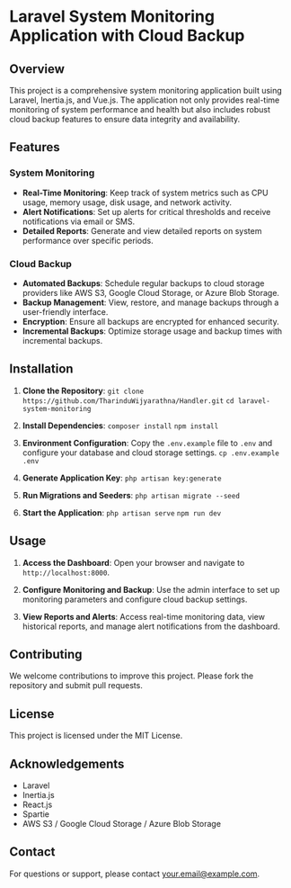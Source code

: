 # Laravel System Monitoring Application with Cloud Backup

## Overview

This project is a comprehensive system monitoring application built using Laravel, Inertia.js, and Vue.js. The application not only provides real-time monitoring of system performance and health but also includes robust cloud backup features to ensure data integrity and availability.

## Features

### System Monitoring

- **Real-Time Monitoring**: Keep track of system metrics such as CPU usage, memory usage, disk usage, and network activity.
- **Alert Notifications**: Set up alerts for critical thresholds and receive notifications via email or SMS.
- **Detailed Reports**: Generate and view detailed reports on system performance over specific periods.

### Cloud Backup

- **Automated Backups**: Schedule regular backups to cloud storage providers like AWS S3, Google Cloud Storage, or Azure Blob Storage.
- **Backup Management**: View, restore, and manage backups through a user-friendly interface.
- **Encryption**: Ensure all backups are encrypted for enhanced security.
- **Incremental Backups**: Optimize storage usage and backup times with incremental backups.

## Installation

1. **Clone the Repository**:
   ``git clone https://github.com/TharinduWijyarathna/Handler.git``
   ``cd laravel-system-monitoring``

2. **Install Dependencies**:
   ``composer install``
   ``npm install``

3. **Environment Configuration**:
   Copy the `.env.example` file to `.env` and configure your database and cloud storage settings.
   ``cp .env.example .env``

4. **Generate Application Key**:
   ``php artisan key:generate``

5. **Run Migrations and Seeders**:
   ``php artisan migrate --seed``

6. **Start the Application**:
   ``php artisan serve``
   ``npm run dev``

## Usage

1. **Access the Dashboard**:
   Open your browser and navigate to `http://localhost:8000`.

2. **Configure Monitoring and Backup**:
   Use the admin interface to set up monitoring parameters and configure cloud backup settings.

3. **View Reports and Alerts**:
   Access real-time monitoring data, view historical reports, and manage alert notifications from the dashboard.

## Contributing

We welcome contributions to improve this project. Please fork the repository and submit pull requests.

## License

This project is licensed under the MIT License.

## Acknowledgements

- Laravel
- Inertia.js
- React.js
- Spartie
- AWS S3 / Google Cloud Storage / Azure Blob Storage

## Contact

For questions or support, please contact [your.email@example.com](mailto:your.email@example.com).
